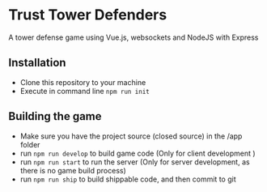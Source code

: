 # Trust Tower Defenders
A tower defense game using Vue.js, websockets and NodeJS with Express

## Installation
- Clone this repository to your machine
- Execute in command line `npm run init`

## Building the game
- Make sure you have the project source (closed source) in the /app folder
- run `npm run develop` to build game code (Only for client development )
- run `npm run start` to run the server (Only for server development, as there is no game build process)
- run `npm run ship` to build shippable code, and then commit to git
